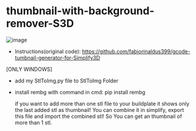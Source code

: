 # thumbnail-with-background-remover-S3D

![image](https://user-images.githubusercontent.com/111509593/232664261-c07eb54a-0cc1-4b99-9d24-576d786868c4.png)


- Instructions(original code): https://github.com/fabiorinaldus399/gcode-tumbnail-generator-for-Simplify3D

[ONLY WINDOWS]
- add my StlToImg.py file to StlToImg Folder 
- install rembg with command in cmd:
  pip install rembg 
  
  if you want to add more than one stl file to your buildplate it shows only the last added stl as thumbnail! You can combine it in simplify, export this file and import the combined stl! So You can get an thumbnail of more than 1 stl.
